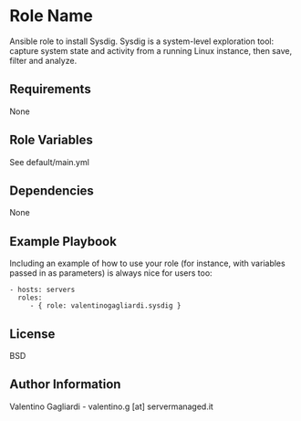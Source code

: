Role Name
========

Ansible role to install Sysdig. Sysdig is a system-level exploration tool: capture system state and activity from a running Linux instance, then save, filter and analyze.

Requirements
------------

None

Role Variables
--------------

See default/main.yml

Dependencies
------------

None

Example Playbook
-------------------------

Including an example of how to use your role (for instance, with variables passed in as parameters) is always nice for users too:

    - hosts: servers
      roles:
         - { role: valentinogagliardi.sysdig }

License
-------

BSD

Author Information
------------------

Valentino Gagliardi - valentino.g [at] servermanaged.it
